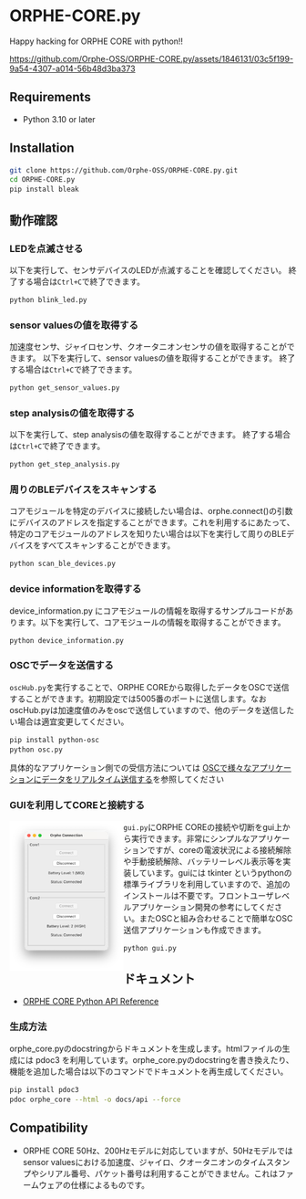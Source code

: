 # ORPHE-CORE.py
Happy hacking for ORPHE CORE with python!!

https://github.com/Orphe-OSS/ORPHE-CORE.py/assets/1846131/03c5f199-9a54-4307-a014-56b48d3ba373

## Requirements
 * Python 3.10 or later

## Installation
```bash
git clone https://github.com/Orphe-OSS/ORPHE-CORE.py.git
cd ORPHE-CORE.py
pip install bleak
```

## 動作確認

### LEDを点滅させる
以下を実行して、センサデバイスのLEDが点滅することを確認してください。
終了する場合は`Ctrl+C`で終了できます。
```bash
python blink_led.py
```

### sensor valuesの値を取得する
加速度センサ、ジャイロセンサ、クオータニオンセンサの値を取得することができます。
以下を実行して、sensor valuesの値を取得することができます。
終了する場合は`Ctrl+C`で終了できます。
```bash
python get_sensor_values.py
```

### step analysisの値を取得する
以下を実行して、step analysisの値を取得することができます。
終了する場合は`Ctrl+C`で終了できます。
```bash
python get_step_analysis.py
```

### 周りのBLEデバイスをスキャンする
コアモジュールを特定のデバイスに接続したい場合は、orphe.connect()の引数にデバイスのアドレスを指定することができます。これを利用するにあたって、特定のコアモジュールのアドレスを知りたい場合は以下を実行して周りのBLEデバイスをすべてスキャンすることができます。
```bash
python scan_ble_devices.py
```

### device informationを取得する
device_information.py にコアモジュールの情報を取得するサンプルコードがあります。以下を実行して、コアモジュールの情報を取得することができます。
```bash
python device_information.py
```

### OSCでデータを送信する
`oscHub.py`を実行することで、ORPHE COREから取得したデータをOSCで送信することができます。初期設定では5005番のポートに送信します。なおoscHub.pyは加速度値のみをoscで送信していますので、他のデータを送信したい場合は適宜変更してください。
```bash
pip install python-osc
python osc.py
```

具体的なアプリケーション側での受信方法については [OSCで様々なアプリケーションにデータをリアルタイム送信する](https://github.com/Orphe-OSS/ORPHE-CORE.py/wiki/%E7%95%AA%E5%A4%96%E7%B7%A8.-OSC%E3%81%A7%E6%A7%98%E3%80%85%E3%81%AA%E3%82%A2%E3%83%97%E3%83%AA%E3%82%B1%E3%83%BC%E3%82%B7%E3%83%A7%E3%83%B3%E3%81%AB%E3%83%87%E3%83%BC%E3%82%BF%E3%82%92%E3%83%AA%E3%82%A2%E3%83%AB%E3%82%BF%E3%82%A4%E3%83%A0%E9%80%81%E4%BF%A1%E3%81%99%E3%82%8B)を参照してください

### GUIを利用してCOREと接続する
<img align="left" width="200" height="auto" src="gui.png">

`gui.py`にORPHE COREの接続や切断をgui上から実行できます。非常にシンプルなアプリケーションですが、coreの電波状況による接続解除や手動接続解除、バッテリーレベル表示等を実装しています。guiには tkinter というpythonの標準ライブラリを利用していますので、追加のインストールは不要です。フロントユーザレベルアプリケーション開発の参考にしてください。またOSCと組み合わせることで簡単なOSC送信アプリケーションも作成できます。

```bash
python gui.py
```

## ドキュメント
  * [ORPHE CORE Python API Reference](https://orphe-oss.github.io/ORPHE-CORE.py/api/orphe_core.html)

### 生成方法
orphe_core.pyのdocstringからドキュメントを生成します。htmlファイルの生成には pdoc3 を利用しています。orphe_core.pyのdocstringを書き換えたり、機能を追加した場合は以下のコマンドでドキュメントを再生成してください。
```bash
pip install pdoc3
pdoc orphe_core --html -o docs/api --force
```

## Compatibility
 * ORPHE CORE 50Hz、200Hzモデルに対応していますが、50Hzモデルではsensor valuesにおける加速度、ジャイロ、クオータニオンのタイムスタンプやシリアル番号、パケット番号は利用することができません。これはファームウェアの仕様によるものです。